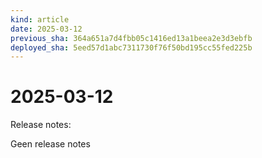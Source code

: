 ```yaml
---
kind: article
date: 2025-03-12
previous_sha: 364a651a7d4fbb05c1416ed13a1beea2e3d3ebfb
deployed_sha: 5eed57d1abc7311730f76f50bd195cc55fed225b
---
```


# 2025-03-12

Release notes:

Geen release notes
